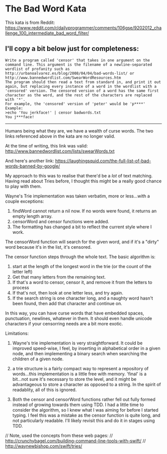 The Bad Word Kata
=================

This kata is from Reddit:
https://www.reddit.com/r/dailyprogrammer/comments/106gse/9202012_challenge_100_intermediate_bad_word_filter/

I'll copy a bit below just for completeness:
----------------------------------
```
Write a program called 'censor' that takes in one argument on the command line. This argument is the filename of a newline-separated wordlist of profanity such as
http://urbanoalvarez.es/blog/2008/04/04/bad-words-list/ or
http://www.bannedwordlist.com/SwearWordResources.htm
The program should then read a text from standard in, and print it out again, but replacing every instance of a word in the wordlist with a 'censored' version. The censored version of a word has the same first character as the word, and the rest of the characters are replaced with '*'.
For example, the 'censored' version of 'peter' would be 'p****'
Example:
>echo 'You jerkface!' | censor badwords.txt
You j***face!
```
----------------------------------

Humans being what they are, we have a wealth of curse words.  The two links referenced above in the kata are no longer valid.

At the time of writing, this link was valid:
http://www.bannedwordlist.com/lists/swearWords.txt

And here's another link:
https://laughingsquid.com/the-full-list-of-bad-words-banned-by-google/


My approach to this was to realise that there'd be a *lot* of text matching.  Having read about Tries before, I thought this might be a really good chance to play with them.

Wayne's Trie implementation was taken verbatim, more or less...with a couple exceptions:

1. findWord cannot return a nil now.  If no words were found, it returns an empty length array.
2. censorWord and censor functions were added.
3. The formatting has changed a bit to reflect the current style where I work.

The censorWord function will search for the given word, and if it's a "dirty" word because it's in the list, it's censored.

The censor function steps through the whole text.
The basic algorithm is:

1. start at the length of the longest word in the trie (or the count of the letter left)
2. Get that many letters from the remaining text.
3. If that's a word to censor, censor it, and remove it from the letters to process
4. If that's not, then look at one letter less, and try again.
5. If the search string is one character long, and a naughty word hasn't been found,
    then add that character and continue on.

In this way, you can have curse words that have embedded spaces, punctuation, newlines, whatever in them.  It should even handle unicode characters if your censorring needs are a bit more exotic.

Limitations:

1. Wayne's trie implementation is very straightforward.  It could be improved speed-wise, I feel, by inserting in alphabetical order in a given node, and then implementing a binary search when searching the children of a given node.

2. a trie structure is a fairly compact way to represent a repository of words...this implementation is a little free with memory. 'final' is a bit...not sure it's necessary to store the level, and it might be advantageous to store a character as opposed to a string.  In the spirit of readablity, all of this is ignored.

3. Both the censor and censorWord functions rather fell out fully formed instead of growing towards them using TDD. I had a little time to consider the algorithm, so I knew what I was aiming for before I started typing. I feel this was a mistake as the censor function is quite long, and not particularly readable.  I'll likely revisit this and do it in stages using TDD.

// Note, used the concepts from these web pages:
// http://crunchybagel.com/building-command-line-tools-with-swift/
// http://waynewbishop.com/swift/tries/
